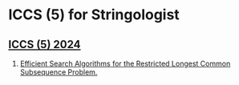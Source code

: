 # ICCS (5) for Stringologist
## [ICCS (5) 2024](https://dblp.org/db/conf/iccS/iccS2024-5.html)
  1. [Efficient Search Algorithms for the Restricted Longest Common Subsequence Problem.](https://doi.org/10.1007/978-3-031-63775-9_5)  
  